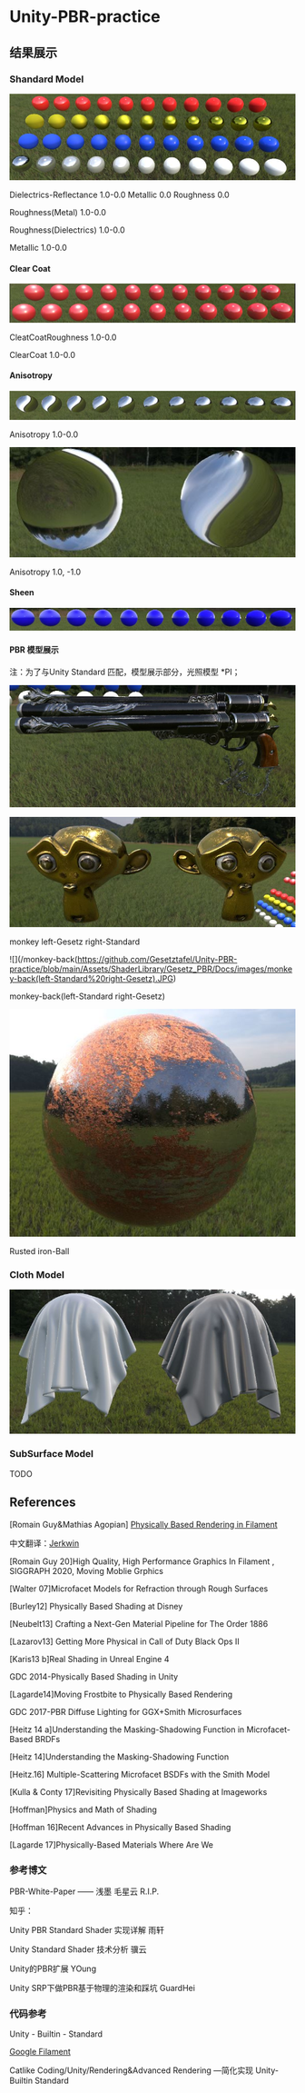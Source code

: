 # Unity-PBR-practice

## 结果展示

### Shandard Model

![Standard](https://github.com/Gesetztafel/Unity-PBR-practice/blob/main/Assets/ShaderLibrary/Gesetz_PBR/Docs/images/Standard.JPG)

Dielectrics-Reflectance 1.0-0.0 Metallic 0.0 Roughness 0.0

Roughness(Metal) 1.0-0.0

Roughness(Dielectrics) 1.0-0.0

Metallic 1.0-0.0

#### Clear Coat

![ClearCoat](https://github.com/Gesetztafel/Unity-PBR-practice/blob/main/Assets/ShaderLibrary/Gesetz_PBR/Docs/images/ClearCoat.JPG)

CleatCoatRoughness 1.0-0.0

ClearCoat 1.0-0.0

#### Anisotropy

![Anisotropy](https://github.com/Gesetztafel/Unity-PBR-practice/blob/main/Assets/ShaderLibrary/Gesetz_PBR/Docs/images/Anisotropy.JPG)

Anisotropy 1.0-0.0

![Anisotropy -1.0 1.0](https://github.com/Gesetztafel/Unity-PBR-practice/blob/main/Assets/ShaderLibrary/Gesetz_PBR/Docs/images/Anisotropy%20-1.0%201.0.JPG)

Anisotropy 1.0, -1.0

#### Sheen

![Sheen](https://github.com/Gesetztafel/Unity-PBR-practice/blob/main/Assets/ShaderLibrary/Gesetz_PBR/Docs/images/Sheen.JPG)

#### PBR 模型展示

注：为了与Unity Standard 匹配，模型展示部分，光照模型 *PI；

![Cerberus_LP Gesetz](https://github.com/Gesetztafel/Unity-PBR-practice/blob/main/Assets/ShaderLibrary/Gesetz_PBR/Docs/images/Cerberus_LP%20Gesetz.JPG)

![monkey(left-Gesetz right-Standard)](https://github.com/Gesetztafel/Unity-PBR-practice/blob/main/Assets/ShaderLibrary/Gesetz_PBR/Docs/images/monkey(left-Gesetz%20right-Standard).JPG)

monkey left-Gesetz right-Standard

![](/monkey-back(https://github.com/Gesetztafel/Unity-PBR-practice/blob/main/Assets/ShaderLibrary/Gesetz_PBR/Docs/images/monkey-back(left-Standard%20right-Gesetz).JPG)

monkey-back(left-Standard right-Gesetz)

![](https://github.com/Gesetztafel/Unity-PBR-practice/blob/main/Assets/ShaderLibrary/Gesetz_PBR/Docs/images/Rustediron-Ball.JPG)

Rusted iron-Ball

### Cloth Model

![](https://github.com/Gesetztafel/Unity-PBR-practice/blob/main/Assets/ShaderLibrary/Gesetz_PBR/Docs/images/Cloth%20left%20-%20Cloth%20right%20-%20Standard.JPG)

### SubSurface Model

TODO



## References

[Romain Guy&Mathias Agopian] [Physically Based Rendering in Filament](https://google.github.io/filament/)

中文翻译：[Jerkwin](https://jerkwin.github.io/filamentcn/Filament.md.html#%E6%9D%90%E8%B4%A8%E7%B3%BB%E7%BB%9F/%E9%80%8F%E6%98%8E%E6%B6%82%E5%B1%82%E6%A8%A1%E5%9E%8B)

[Romain Guy 20]High Quality, High Performance Graphics In Filament , SIGGRAPH 2020, Moving Moblie Grphics





[Walter 07]Microfacet Models for Refraction through Rough Surfaces 

[Burley12] Physically Based Shading at Disney

[Neubelt13] Crafting a Next-Gen Material Pipeline for The Order 1886

[Lazarov13] Getting More Physical in Call of Duty Black Ops II 

[Karis13 b]Real Shading in Unreal Engine 4

GDC 2014-Physically Based Shading in Unity

[Lagarde14]Moving Frostbite to Physically Based Rendering

GDC 2017-PBR Diffuse Lighting for GGX+Smith Microsurfaces



[Heitz 14 a]Understanding the Masking-Shadowing Function in Microfacet-Based BRDFs

[Heitz 14]Understanding the Masking-Shadowing Function



[Heitz.16] Multiple-Scattering Microfacet BSDFs with the Smith Model 

[Kulla & Conty 17]Revisiting Physically Based Shading at Imageworks



[Hoffman]Physics and Math of Shading 

[Hoffman 16]Recent Advances in Physically Based Shading

[Lagarde 17]Physically-Based Materials Where Are We

### 参考博文

PBR-White-Paper —— 浅墨  毛星云 R.I.P.

知乎：

Unity PBR Standard Shader 实现详解 雨轩

Unity Standard Shader 技术分析 骥云

Unity的PBR扩展 YOung

Unity SRP下做PBR基于物理的渲染和踩坑 GuardHei

### 代码参考

Unity - Builtin - Standard

[Google Filament](github.com/google/filament)

Catlike Coding/Unity/Rendering&Advanced Rendering —简化实现 Unity- Builtin Standard
